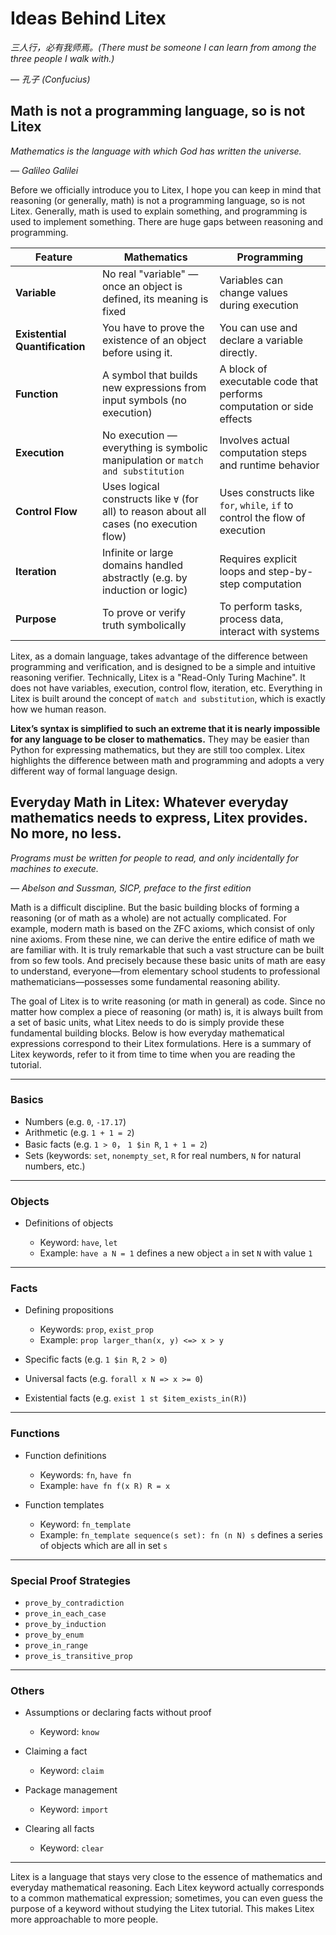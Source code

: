 # Ideas Behind Litex

_三人行，必有我师焉。(There must be someone I can learn from among the three people I walk with.)_

_— 孔子 (Confucius)_

## Math is not a programming language, so is not Litex

_Mathematics is the language with which God has written the universe._

_— Galileo Galilei_

Before we officially introduce you to Litex, I hope you can keep in mind that reasoning (or generally, math) is not a programming language, so is not Litex. Generally, math is used to explain something, and programming is used to implement something. There are huge gaps between reasoning and programming.

| Feature              | Mathematics                                                                 | Programming                                                                    |
|----------------------|------------------------------------------------------------------------------|--------------------------------------------------------------------------------|
| **Variable**          | No real "variable" — once an object is defined, its meaning is fixed        | Variables can change values during execution                                   |
| **Existential Quantification** |  You have to prove the existence of an object before using it. | You can use and declare a variable directly. |
| **Function**          | A symbol that builds new expressions from input symbols (no execution)      | A block of executable code that performs computation or side effects           |
| **Execution**         | No execution — everything is symbolic manipulation or `match and substitution`           | Involves actual computation steps and runtime behavior                         |
| **Control Flow**      | Uses logical constructs like `∀` (for all) to reason about all cases (no execution flow)        | Uses constructs like `for`, `while`, `if` to control the flow of execution     |
| **Iteration**         | Infinite or large domains handled abstractly (e.g. by induction or logic)    | Requires explicit loops and step-by-step computation                           |
| **Purpose**           | To prove or verify truth symbolically                                        | To perform tasks, process data, interact with systems                          |

Litex, as a domain language, takes advantage of the difference between programming and verification, and is designed to be a simple and intuitive reasoning verifier. Technically, Litex is a "Read-Only Turing Machine". It does not have variables, execution, control flow, iteration, etc. Everything in Litex is built around the concept of `match and substitution`, which is exactly how we human reason.

**Litex’s syntax is simplified to such an extreme that it is nearly impossible for any language to be closer to mathematics.** They may be easier than Python for expressing mathematics, but they are still too complex. Litex highlights the difference between math and programming and adopts a very different way of formal language design.

## Everyday Math in Litex: Whatever everyday mathematics needs to express, Litex provides. No more, no less.

_Programs must be written for people to read, and only incidentally for machines to execute._

_— Abelson and Sussman, SICP, preface to the first edition_

Math is a difficult discipline. But the basic building blocks of forming a reasoning (or of math as a whole) are not actually complicated. For example, modern math is based on the ZFC axioms, which consist of only nine axioms. From these nine, we can derive the entire edifice of math we are familiar with. It is truly remarkable that such a vast structure can be built from so few tools. And precisely because these basic units of math are easy to understand, everyone—from elementary school students to professional mathematicians—possesses some fundamental reasoning ability.

The goal of Litex is to write reasoning (or math in general) as code. Since no matter how complex a piece of reasoning (or math) is, it is always built from a set of basic units, what Litex needs to do is simply provide these fundamental building blocks. Below is how everyday mathematical expressions correspond to their Litex formulations. Here is a summary of Litex keywords, refer to it from time to time when you are reading the tutorial.

---

### **Basics**

* Numbers (e.g. `0`, `-17.17`)
* Arithmetic (e.g. `1 + 1 = 2`)
* Basic facts (e.g. `1 > 0`， `1 $in R`, `1 + 1 = 2`)
* Sets (keywords: `set`, `nonempty_set`, `R` for real numbers, `N` for natural numbers, etc.)

---

### **Objects**

* Definitions of objects

  * Keyword: `have`, `let`
  * Example: `have a N = 1` defines a new object `a` in set `N` with value `1`

---

### **Facts**

* Defining propositions

  * Keywords: `prop`, `exist_prop`
  * Example: `prop larger_than(x, y) <=> x > y`
* Specific facts (e.g. `1 $in R`, `2 > 0`)
* Universal facts (e.g. `forall x N => x >= 0`)
* Existential facts (e.g. `exist 1 st $item_exists_in(R)`)

---

### **Functions**

* Function definitions

  * Keywords: `fn`, `have fn`
  * Example: `have fn f(x R) R = x`
* Function templates

  * Keyword: `fn_template`
  * Example: `fn_template sequence(s set): fn (n N) s` defines a series of objects which are all in set `s`

---

### **Special Proof Strategies**

* `prove_by_contradiction`
* `prove_in_each_case`
* `prove_by_induction`
* `prove_by_enum`
* `prove_in_range`
* `prove_is_transitive_prop`

---

### **Others**

* Assumptions or declaring facts without proof

  * Keyword: `know`
* Claiming a fact

  * Keyword: `claim`
* Package management

  * Keyword: `import`
* Clearing all facts

  * Keyword: `clear`

---

Litex is a language that stays very close to the essence of mathematics and everyday mathematical reasoning. Each Litex keyword actually corresponds to a common mathematical expression; sometimes, you can even guess the purpose of a keyword without studying the Litex tutorial. This makes Litex more approachable to more people.